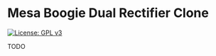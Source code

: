 Mesa Boogie Dual Rectifier Clone
====

[![License: GPL
v3](https://img.shields.io/badge/License-GPL%20v3-blue.svg)](https://www.gnu.org/licenses/gpl-3.0)

TODO
